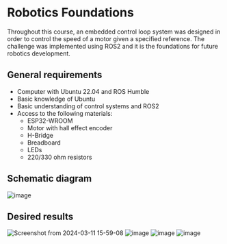 # Robotics Foundations

Throughout this course, an embedded control loop system was designed in order to control the speed of a motor given a specified reference. The challenge was implemented using ROS2 and it is the foundations for future robotics development.

## General requirements
* Computer with Ubuntu 22.04 and ROS Humble
* Basic knowledge of Ubuntu
* Basic understanding of control systems and ROS2
* Access to the following materials:
  * ESP32-WROOM
  * Motor with hall effect encoder
  * H-Bridge
  * Breadboard
  * LEDs
  * 220/330 ohm resistors
 
## Schematic diagram
![image](https://github.com/AlogoZano/Robotics-Foundations-TE3001B/assets/160699916/cbcc30d0-bcee-4c7a-a9fd-61284b8b1b70)

## Desired results
![Screenshot from 2024-03-11 15-59-08](https://github.com/AlogoZano/Robotics-Foundations-TE3001B/assets/160699916/d45ac604-2a12-4122-80ca-31c1e3184160)
![image](https://github.com/AlogoZano/Robotics-Foundations-TE3001B/assets/160699916/e8f680ba-6687-4ed0-bed0-03e2f0410089)
![image](https://github.com/AlogoZano/Robotics-Foundations-TE3001B/assets/160699916/b6c4cb3e-68a0-47cd-8599-b3399b85d88c)
![image](https://github.com/AlogoZano/Robotics-Foundations-TE3001B/assets/160699916/5a68ca3f-08a3-4fb1-8954-57349ed3342f)





